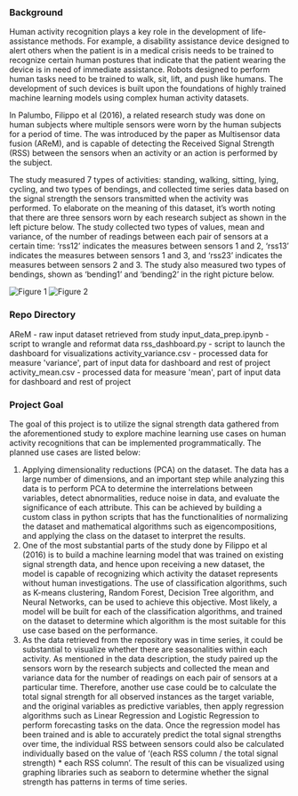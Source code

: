 ### Background
Human activity recognition plays a key role in the development of life-assistance methods. For example, a disability assistance device designed to alert others when the patient is in a medical crisis needs to be trained to recognize certain human postures that indicate that the patient wearing the device is in need of immediate assistance. Robots designed to perform human tasks need to be trained to walk, sit, lift, and push like humans. The development of such devices is built upon the foundations of highly trained machine learning models using complex human activity datasets.

In Palumbo, Filippo et al (2016), a related research study was done on human subjects where multiple sensors were worn by the human subjects for a period of time. The was introduced by the paper as Multisensor data fusion (AReM), and is capable of detecting the Received Signal Strength (RSS) between the sensors when an activity or an action is performed by the subject. 

The study measured 7 types of activities: standing, walking, sitting, lying, cycling, and two types of bendings, and collected time series data based on the signal strength the sensors transmitted when the activity was performed. To elaborate on the meaning of this dataset, it’s worth noting that there are three sensors worn by each research subject as shown in the left picture below. The study collected two types of values, mean and variance, of the number of readings between each pair of sensors at a certain time: ‘rss12’ indicates the measures between sensors 1 and 2, ‘rss13’ indicates the measures between sensors 1 and 3, and ‘rss23’ indicates the measures between sensors 2 and 3. The study also measured two types of bendings, shown as ‘bending1’ and ‘bending2’ in the right picture below.

![Figure 1](https://i.imgur.com/3Ewaftx.png) ![Figure 2](https://i.imgur.com/IpFsbFg.png)

### Repo Directory
AReM - raw input dataset retrieved from study
input_data_prep.ipynb - script to wrangle and reformat data
rss_dashboard.py - script to launch the dashboard for visualizations
activity_variance.csv - processed data for measure 'variance', part of input data for dashboard and rest of project
activity_mean.csv - processed data for measure 'mean', part of input data for dashboard and rest of project

### Project Goal
The goal of this project is to utilize the signal strength data gathered from the aforementioned study to explore machine learning use cases on human activity recognitions that can be implemented programmatically. The planned use cases are listed below:

1. Applying dimensionality reductions (PCA) on the dataset. The data has a large number of dimensions, and an important step while analyzing this data is to perform PCA to determine the interrelations between variables, detect abnormalities, reduce noise in data, and evaluate the significance of each attribute. This can be achieved by building a custom class in python scripts that has the functionalities of normalizing the dataset and mathematical algorithms such as eigencompositions, and applying the class on the dataset to interpret the results.
2. One of the most substantial parts of the study done by Filippo et al (2016) is to build a machine learning model that was trained on existing signal strength data, and hence upon receiving a new dataset, the model is capable of recognizing which activity the dataset represents without human investigations. The use of classification algorithms, such as K-means clustering, Random Forest, Decision Tree algorithm, and Neural Networks, can be used to achieve this objective. Most likely, a model will be built for each of the classification algorithms, and trained on the dataset to determine which algorithm is the most suitable for this use case based on the performance.
3. As the data retrieved from the repository was in time series, it could be substantial to visualize whether there are seasonalities within each activity. As mentioned in the data description, the study paired up the sensors worn by the research subjects and collected the mean and variance data for the number of readings on each pair of sensors at a particular time. Therefore, another use case could be to calculate the total signal strength for all observed instances as the target variable, and the original variables as predictive variables, then apply regression algorithms such as Linear Regression and Logistic Regression to perform forecasting tasks on the data. Once the regression model has been trained and is able to accurately predict the total signal strengths over time, the individual RSS between sensors could also be calculated individually based on the value of ‘(each RSS column / the total signal strength) * each RSS column’. The result of this can be visualized using graphing libraries such as seaborn to determine whether the signal strength has patterns in terms of time series.
